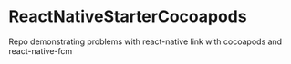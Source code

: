 # ReactNativeStarterCocoapods

Repo demonstrating problems with react-native link with cocoapods and react-native-fcm
